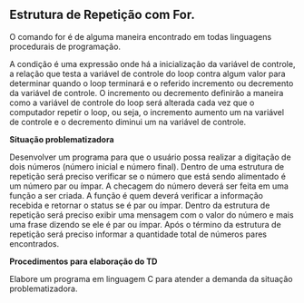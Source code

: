 ## Estrutura de Repetição com For.

O comando for é de alguma maneira encontrado em todas linguagens procedurais de programação.

A condição é uma expressão onde há a inicialização da variável de controle, a relação que testa a variável de controle do loop contra algum valor para determinar quando o loop terminará e o referido incremento ou decremento da variável de controle. O incremento ou decremento definirão a maneira como a variável de controle do loop será alterada cada vez que o computador repetir o loop, ou seja, o incremento aumento um na variável de controle e o decremento diminui um na variável de controle.

**Situação problematizadora**

Desenvolver um programa para que o usuário possa realizar a digitação de dois números (número inicial e número final). Dentro de uma estrutura de repetição será preciso verificar se o número que está sendo alimentado é um número par ou ímpar. A checagem do número deverá ser feita em uma função a ser criada. A função é quem deverá verificar a informação recebida e retornar o status se é par ou ímpar. Dentro da estrutura de repetição será preciso exibir uma mensagem com o valor do número e mais uma frase dizendo se ele é par ou ímpar. Após o término da estrutura de repetição será preciso informar a quantidade total de números pares encontrados.

**Procedimentos para elaboração do TD**

Elabore um programa em linguagem C para atender a demanda da situação problematizadora.